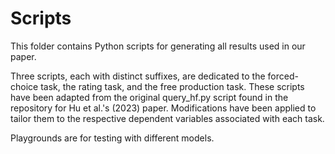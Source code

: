 # Scripts

This folder contains Python scripts for generating all results used in our paper.    

Three scripts, each with distinct suffixes, are dedicated to the forced-choice task, the rating task, and the free production task. These scripts have been adapted from the original query_hf.py script found in the repository for Hu et al.'s (2023) paper. Modifications have been applied to tailor them to the respective dependent variables associated with each task.

Playgrounds are for testing with different models.




